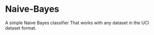# Naive-Bayes

A simple Naive Bayes classifier That works with any dataset in the UCI dataset format.
